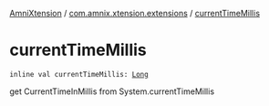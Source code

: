 [AmniXtension](../index.md) / [com.amnix.xtension.extensions](index.md) / [currentTimeMillis](./current-time-millis.md)

# currentTimeMillis

`inline val currentTimeMillis: `[`Long`](https://kotlinlang.org/api/latest/jvm/stdlib/kotlin/-long/index.html)

get CurrentTimeInMillis from System.currentTimeMillis

